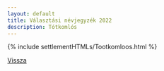```yaml
---
layout: default
title: Választási névjegyzék 2022
description: Tótkomlós
---
```


{% include settlementHTMLs/Tootkomloos.html %}

[Vissza](../)